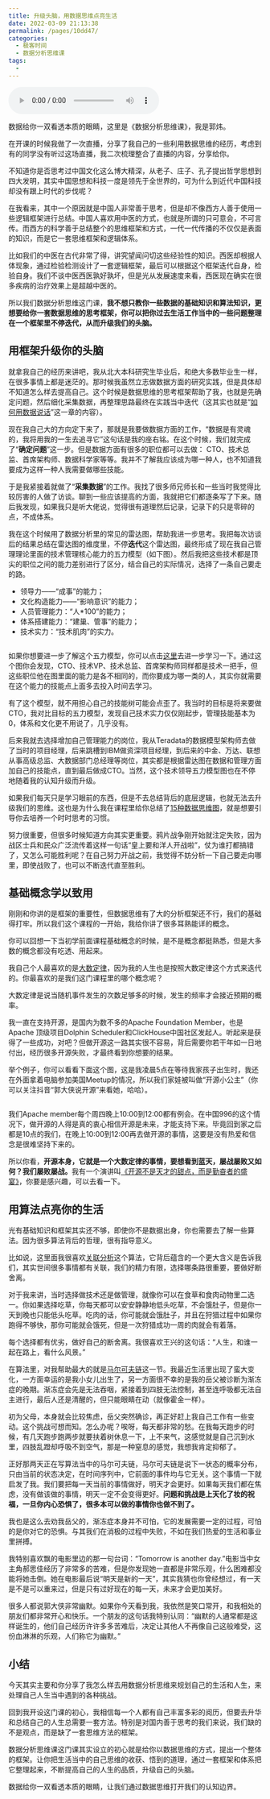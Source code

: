 ```yaml
---
title: 升级头脑，用数据思维点亮生活
date: 2022-03-09 21:13:38
permalink: /pages/10dd47/
categories:
  - 极客时间
  - 数据分析思维课
tags:
  - 
---
```

<audio title="加餐.升级头脑，用数据思维点亮生活" src="https://static001.geekbang.org/resource/audio/1c/a6/1ce3da0fe66537e001yyab3bd9a2b3a6.mp3" controls="controls"></audio> 
<p>数据给你一双看透本质的眼睛，这里是《数据分析思维课》，我是郭炜。</p><p>在开课的时候我做了一次直播，分享了我自己的一些利用数据思维的经历，考虑到有的同学没有听过这场直播，我二次梳理整合了直播的内容，分享给你。</p><p>不知道你是否思考过中国文化这么博大精深，从老子、庄子、孔子提出哲学思想到四大发明，其实中国思想和科技一度是领先于全世界的，可为什么到近代中国科技却没有跟上时代的步伐呢？</p><p>在我看来，其中一个原因就是中国人非常善于思考，但是却不像西方人善于使用一些逻辑框架进行总结。中国人喜欢用中医的方式，也就是所谓的只可意会，不可言传。而西方的科学善于总结整个的思维框架和方式，一代一代传播的不仅仅是表面的知识，而是它一套思维框架和逻辑体系。</p><p>比如我们的中医在古代非常了得，讲究望闻问切这些经验性的知识。西医却根据人体现象，通过检验检测设计了一套逻辑框架，最后可以根据这个框架迭代自身，检验自身。我们不谈中医西医孰好孰坏，但是光从发展速度来看，西医现在确实在很多疾病的治疗效果上是超越中医的。</p><p>所以我们数据分析思维这门课，<strong>我不想只教你一些数据的基础知识和算法知识，更想要给你一套数据思维的思考框架，你可以把你过去生活工作当中的一些问题整理在一个框架里不停迭代，从而升级我们的头脑。</strong></p><!-- [[[read_end]]] --><h2>用框架升级你的头脑</h2><p>就拿我自己的经历来讲吧，我从北大本科研究生毕业后，和绝大多数毕业生一样，在很多事情上都是迷茫的。那时候我虽然立志做数据方面的研究实践，但是具体却不知道怎么样去提高自己。这个时候是数据思维的思考框架帮助了我，也就是先确定问题，然后细化采集数据，再整理思路最终在实践当中迭代（这其实也就是“<a href="https://time.geekbang.org/column/article/418334">如何用数据说话</a>”这一章的内容）。</p><p>现在我自己大的方向定下来了，那就是我要做数据方面的工作，“数据是有灵魂的，我将用我的一生去追寻它”这句话是我的座右铭。在这个时候，我们就完成了“<strong>确定问题</strong>”这一步。但是数据方面有很多的职位都可以去做： CTO、技术总监、首席架构师、数据科学家等等。我并不了解我应该成为哪一种人，也不知道我要成为这样一种人我需要做哪些技能。</p><p>于是我紧接着就做了“<strong>采集数据</strong>”的工作。我找了很多师兄师长和一些当时我觉得比较厉害的人做了访谈。聊到一些应该提高的方面，我就把它们都逐条写了下来。随后我发现，如果我只是听大佬说，觉得很有道理然后记录，记录下的只是零碎的点，不成体系。</p><p>我在这个时候用了数据分析里的常见的雷达图，帮助我进一步思考。我把每次访谈后的结果总结在雷达图的维度里，不停<strong>迭代</strong>这个雷达图，最终形成了现在我自己管理理论里面的技术管理核心能力的五力模型（如下图）。然后我把这些技术都是顶尖的职位之间的能力差别进行了区分，结合自己的实际情况，选择了一条自己要走的路。</p><ul>
<li>领导力——“成事”的能力；</li>
<li>文化构造能力——“影响意识”的能力；</li>
<li>人员管理能力：“人*100”的能力；</li>
<li>体系搭建能力：“建巢、管事”的能力；</li>
<li>技术实力：“技术肌肉”的实力。</li>
</ul><p><img src="https://static001.geekbang.org/resource/image/aa/58/aac09161e4f32a7efa20b3a7bcf3f258.jpg?wh=1957x1149" alt=""></p><p>如果你想要进一步了解这个五力模型，你可以点击<a href="https://zhuanlan.zhihu.com/p/50527184">这里</a>去进一步学习一下。通过这个图你会发现，CTO、技术VP、技术总监、首席架构师同样都是技术一把手，但这些职位他在图里面的能力是各不相同的，而你要成为哪一类的人，其实你就需要在这个能力的技能点上面多去投入时间去学习。</p><p>有了这个模型，就不用担心自己的技能树可能会点歪了。我当时的目标是将来要做CTO，我对比目标的五力模型，发现自己技术实力仅仅刚起步，管理技能基本为0，体系和文化更不用说了，几乎没有。</p><p>后来我就去选择增加自己管理能力的岗位，我从Teradata的数据模型架构师去做了当时的项目经理，后来跳槽到IBM做资深项目经理，到后来的中金、万达、联想从事高级总监、大数据部门总经理等岗位，其实都是根据雷达图在数据和管理方面加自己的技能点，直到最后做成CTO。当然，这个技术领导五力模型图也在不停地随着我的认知升级而升级。</p><p>如果我们每天只是学习眼前的东西，但是不去总结背后的底层逻辑，也就无法去升级我们的思维。这也是为什么我在课程里给你总结了<a href="https://time.geekbang.org/column/article/423163">15种数据思维图</a>，就是想要引导你去培养一个时时思考的习惯。</p><p>努力很重要，但很多时候知道方向其实更重要。鸦片战争刚开始就注定失败，因为战区士兵和民众广泛流传着这样一句话“皇上要和洋人开战啦”，仗为谁打都搞错了，又怎么可能胜利呢？在自己努力开战之前，我觉得不妨分析一下自己要走向哪里，即使战败了，也可以不断迭代直至胜利。</p><h2>基础概念学以致用</h2><p>刚刚和你讲的是框架的重要性，但数据思维有了大的分析框架还不行，我们的基础得打牢。所以我们这个课程的一开始，我给你讲了很多耳熟能详的概念。</p><p>你可以回想一下当初学前面课程基础概念的时候，是不是概念都挺熟悉，但是大多数的概念都没有吃透、用起来。</p><p>我自己个人最喜欢的是<a href="https://time.geekbang.org/column/article/401316">大数定律</a>，因为我的人生也是按照大数定律这个方式来迭代的。你最喜欢的是我们这门课程里的哪个概念呢？</p><p>大数定律是说当随机事件发生的次数足够多的时候，发生的频率才会接近预期的概率。</p><p>我一直在支持开源，是国内为数不多的Apache Foundation Member，也是  Apache 顶级项目Dolphin Scheduler和ClickHouse中国社区发起人。听起来是获得了一些成功，对吧？但做开源这一路其实很不容易，背后需要你若干年如一日地付出，经历很多开源失败，才最终看到你想要的结果。</p><p>举个例子，你可以看看下面这个图，这是我凌晨5点在等待我家孩子出生时，我还在外面拿着电脑参加美国Meetup的情况，所以我们家娃被叫做“开源小公主”（你可以关注抖音“郭大侠说开源”来看她，哈哈）。</p><p><img src="https://static001.geekbang.org/resource/image/48/a1/48bf5e34cc92de21deabe90a0131c5a1.jpg?wh=2000x1417" alt=""></p><p>我们Apache member每个周四晚上10:00到12:00都有例会。在中国996的这个情况下，做开源的人得是真的衷心相信开源是未来，才能支持下来。毕竟回到家之后都是10点的我们，在晚上10:00到12:00再去做开源的事情，这要是没有热爱和信念是很难坚持下来的。</p><p>所以你看，<strong>开源本身，它就是一个大数定律的事情，要想看到蓝天，屡战屡败又如何？我们屡败屡战。</strong>我有一个演讲叫<a href="https://zhuanlan.zhihu.com/p/331630657">《开源不是天才的甜点，而是勤奋者的盛宴》</a>，你要是感兴趣，可以去看一下。</p><h2>用算法点亮你的生活</h2><p>光有基础知识和框架其实还不够，即使你不是数据出身，你也需要去了解一些算法。因为很多算法背后的哲理，很有指导意义。</p><p>比如说，这里面我很喜欢<a href="https://time.geekbang.org/column/article/414442">关联分析</a>这个算法，它背后蕴含的一个更大含义是告诉我们，其实世间很多事情都有关联，我们的精力有限，选择哪条路很重要，要做好断舍离。</p><p>对于我来讲，当时选择做技术还是做管理，就像你可以在食草和食肉动物里二选一。你如果选择吃草，你每天都可以安安静静地低头吃草，不会饿肚子，但是你一天到晚也只能低头吃草。吃肉的话，你可能就会饿肚子，并且在狩猎过程中如果你跑得不够快，那你可能就会饿死，但是一次狩猎成功一周的肉就会有着落。</p><p>每个选择都有优劣，做好自己的断舍离。我很喜欢王兴的这句话：“人生，和谁一起在路上，看什么风景。”</p><p>在算法里，对我帮助最大的就是<a href="https://time.geekbang.org/column/article/415893">马尔可夫链</a>这一节。我最近生活里出现了蛮大变化，一方面幸运的是我小女儿出生了，另一方面很不幸的是我的岳父被诊断为渐冻症的晚期。渐冻症会先是无法吞咽，紧接着到四肢无法控制，甚至连呼吸都无法自主进行，最后人还是清醒的，但只能眼睛在动（就像霍金一样）。</p><p>初为父母，本身就会比较焦虑，岳父突然确诊，再正好赶上我自己工作有一些变动。这个挑战可想而知。怎么办呢？唉呀，每天都非常的愁。在我每天跑步的时候，有几天跑步跑两步就要扶着树休息一下，上不来气，这感觉就是自己沉到水里，四肢乱蹬却呼吸不到空气，那是一种窒息的感觉，我想我肯定抑郁了。</p><p>正好那两天正在写算法当中的马尔可夫链，马尔可夫链是说下一状态的概率分布，只由当前的状态决定，在时间序列中，它前面的事件均与它无关。这个事情一下就启发了我。我们要把每一天当前的事情做好，明天才会更好。如果每天我们都在焦虑，没有做该做的事情，明天一定不会变得更好。<strong>问题和挑战是上天化了妆的祝福，一旦你内心恐惧了，很多本可以做的事情你也做不到了。</strong></p><p>我也是这么去劝我岳父的，渐冻症本身并不可怕，它的发展需要一定的过程，可怕的是你对它的恐惧。与其我们在消极的过程中失败，不如在我们热爱的生活和事业里拼搏。</p><p>我特别喜欢飘的电影里边的那一句台词：“Tomorrow is another day.”电影当中女主角郝思佳经历了非常多的苦难，但是你发现她一直都是非常乐观，什么困难都没能将她击倒。她在电影最后说“明天是新的一天”，其实我猜也你曾经想过，有一天是不是可以重来过，但是只有过好现在的每一天，未来才会更加美好。</p><p>很多人都说郭大侠非常幽默。如果你今天看到我，我依然是笑口常开，和我相处的朋友们都非常开心和快乐。一个朋友的这句话我特别认同：“幽默的人通常都是这样诞生的，他们自己经历许许多多苦难后，决定让其他人不再像自己这般难受，这份血淋淋的乐观，人们称它为幽默。”</p><h2>小结</h2><p>今天其实主要和你分享了我怎么样去用数据分析思维来规划自己的生活和人生，来处理自己人生当中遇到的各种挑战。</p><p>回到我开设这门课的初心，我相信每一个人都有自己丰富多彩的阅历，但要去升华和总结自己的人生总需要一套方法。特别是对国内善于思考的我们来说，我们缺的不是观点，而是缺了一套思维方法的框架。</p><p>数据分析思维课这门课其实设立的初心就是给你以数据思维的方式，提出一个整体的框架。让你把生活当中的自己思维的收获、悟到的道理，通过一套框架和体系把它整理起来，不断提高自己的人生的品质，升级自己的头脑。</p><p>数据给你一双看透本质的眼睛，让我们通过数据思维打开我们的认知边界。</p>